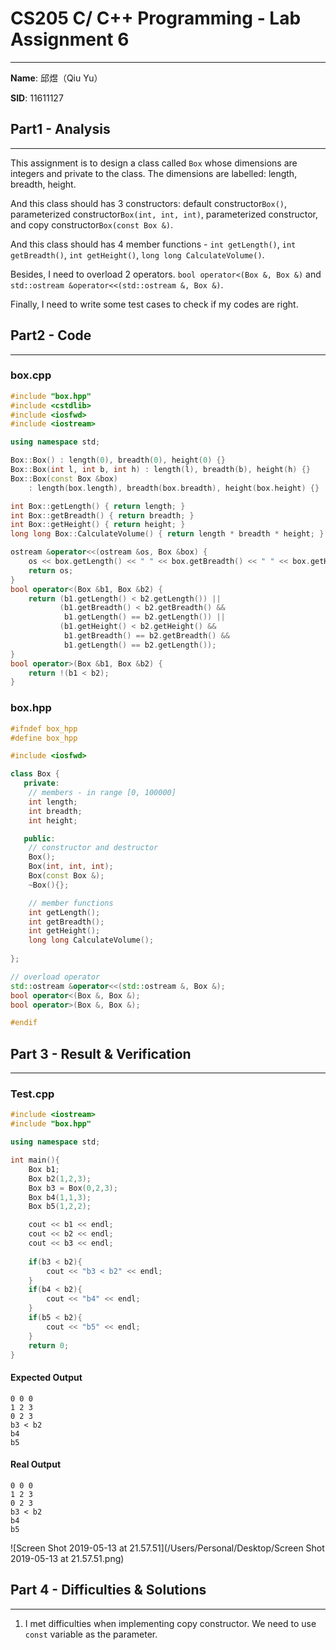 # CS205 C/ C++ Programming - Lab Assignment 6

---

**Name**: 邱煜（Qiu Yu）

**SID**: 11611127



## Part1 - Analysis

---

This assignment is to design a class called `Box` whose dimensions are integers and private to the class.  The dimensions are labelled: length, breadth, height.

And this class should has 3 constructors: default constructor`Box()`, parameterized constructor`Box(int, int, int)`, parameterized constructor, and copy constructor`Box(const Box &)`.

And this class should has 4 member functions - `int getLength()`, `int getBreadth()`, `int getHeight()`, `long long CalculateVolume()`.

Besides, I need to overload 2 operators. `bool operator<(Box &, Box &)` and `std::ostream &operator<<(std::ostream &, Box &)`.

Finally, I need to write some test cases to check if my codes are right.



## Part2 - Code

---

### box.cpp

```cpp
#include "box.hpp"
#include <cstdlib>
#include <iosfwd>
#include <iostream>

using namespace std;

Box::Box() : length(0), breadth(0), height(0) {}
Box::Box(int l, int b, int h) : length(l), breadth(b), height(h) {}
Box::Box(const Box &box)
    : length(box.length), breadth(box.breadth), height(box.height) {}

int Box::getLength() { return length; }
int Box::getBreadth() { return breadth; }
int Box::getHeight() { return height; }
long long Box::CalculateVolume() { return length * breadth * height; }

ostream &operator<<(ostream &os, Box &box) {
    os << box.getLength() << " " << box.getBreadth() << " " << box.getHeight();
    return os;
}
bool operator<(Box &b1, Box &b2) {
    return (b1.getLength() < b2.getLength()) ||
           (b1.getBreadth() < b2.getBreadth() &&
            b1.getLength() == b2.getLength()) ||
           (b1.getHeight() < b2.getHeight() &&
            b1.getBreadth() == b2.getBreadth() &&
            b1.getLength() == b2.getLength());
}
bool operator>(Box &b1, Box &b2) {
    return !(b1 < b2);
}
```



### box.hpp

```cpp
#ifndef box_hpp
#define box_hpp

#include <iosfwd>

class Box {
   private:
    // members - in range [0, 100000]
    int length;
    int breadth;
    int height;

   public:
    // constructor and destructor
    Box();
    Box(int, int, int);
    Box(const Box &);
    ~Box(){};

    // member functions
    int getLength();
    int getBreadth();
    int getHeight();
    long long CalculateVolume();
    
};

// overload operator
std::ostream &operator<<(std::ostream &, Box &);
bool operator<(Box &, Box &);
bool operator>(Box &, Box &);

#endif
```



## Part 3 - Result & Verification

------



### Test.cpp

```cpp
#include <iostream>
#include "box.hpp"

using namespace std;

int main(){
    Box b1;
    Box b2(1,2,3);
    Box b3 = Box(0,2,3);
    Box b4(1,1,3);
    Box b5(1,2,2);

    cout << b1 << endl;
    cout << b2 << endl;
    cout << b3 << endl;
    
    if(b3 < b2){
        cout << "b3 < b2" << endl;
    }
    if(b4 < b2){
        cout << "b4" << endl;
    }
    if(b5 < b2){
        cout << "b5" << endl;
    }
    return 0;
}
```



#### Expected Output

```
0 0 0
1 2 3
0 2 3
b3 < b2
b4
b5
```



#### Real Output

```
0 0 0
1 2 3
0 2 3
b3 < b2
b4
b5
```



![Screen Shot 2019-05-13 at 21.57.51](/Users/Personal/Desktop/Screen Shot 2019-05-13 at 21.57.51.png)



## Part 4 - Difficulties & Solutions

---

1.  I met difficulties when implementing copy constructor. We need to use `const` variable as the parameter.







